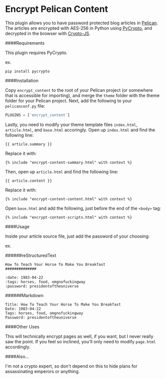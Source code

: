 Encrypt Pelican Content
===============

This plugin allows you to have password protected blog articles in [Pelican](http://docs.getpelican.com/). The 
articles are encrypted with AES-256 in Python using [PyCrypto](https://www.dlitz.net/software/pycrypto/), and 
decrypted in the browser with [Crypto-JS](https://code.google.com/p/crypto-js/). 

####Requirements

This plugin requires PyCrypto.

ex. 

```shell
pip install pycrypto
```

####Installation

Copy `encrypt_content` to the root of your Pelican project (or somewhere that is accessible for importing), and merge the `theme` folder with the theme folder for your Pelican project. Next,
add the following to your `pelicanconf.py` file:

```python
PLUGINS = ['encrypt_content']
```

Lastly, you need to modify your theme template files `index.html`, `article.html`, and `base.html` accoringly. Open up `index.html` and find the following line:

```jinja
{{ article.summary }}
```

Replace it with:

```jinja
{% include "encrypt-content-summary.html" with context %}
```

Then, open up `article.html` and find the following line:

```jinja
{{ article.content }}
```

Replace it with:

```jinja
{% include "encrypt-content-content.html" with context %}
```

Open `base.html` and add the following, just before the end of the `<body>` tag:

```jinja
{% include "encrypt-content-scripts.html" with context %}
```

####Usage

Inside your article source file, just add the password of your choosing:

ex.

######reStructuredText

    How To Teach Your Horse To Make You Breakfast 
    ##############

    :date: 1983-04-22
    :tags: horses, food, omgnofuckingway
    :password: presidentoftheuniverse


######Markdown

    Title: How To Teach Your Horse To Make You Breakfast
    Date: 1983-04-22
    Tags: horses, food, omgnofuckingway
    Password: presidentoftheuniverse

####Other Uses

This will technically encrypt pages as well, if you want, but I never really saw the point. If you feel so inclined, 
you'll only need to modify `page.html` accordingly.

####Also...

I'm not a crypto expert, so don't depend on this to hide plans for assassinating emperors or anything. 
